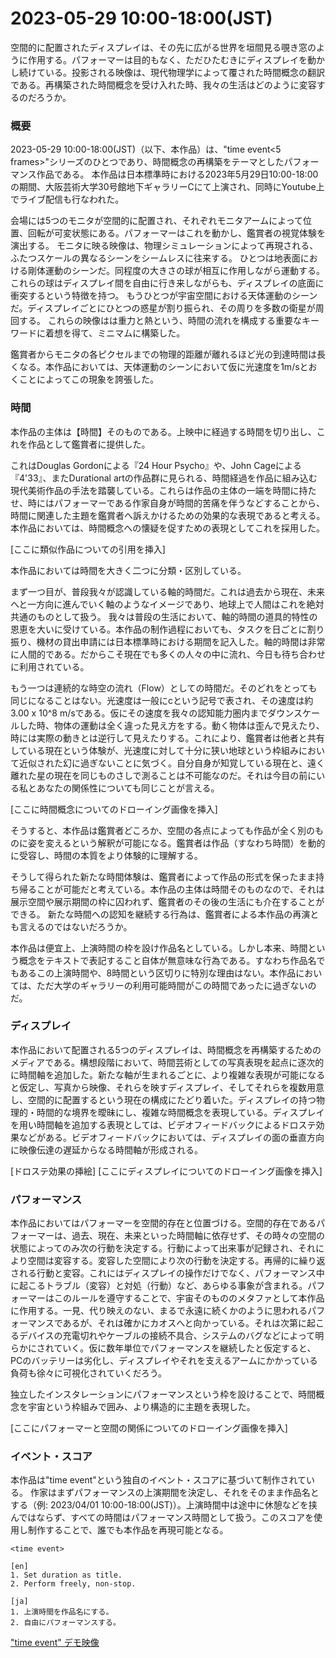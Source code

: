 # 2023-05-29 10:00-18:00(JST)

<!-- イントロ -->
空間的に配置されたディスプレイは、その先に広がる世界を垣間見る覗き窓のように作用する。パフォーマーは目的もなく、ただひたむきにディスプレイを動かし続けている。投影される映像は、現代物理学によって覆された時間概念の翻訳である。再構築された時間概念を受け入れた時、我々の生活はどのように変容するのだろうか。

<!-- # 概要 -->
  ### 概要

  2023-05-29 10:00-18:00(JST)（以下、本作品）は、"time event<5 frames>"シリーズのひとつであり、時間概念の再構築をテーマとしたパフォーマンス作品である。
  本作品は日本標準時における2023年5月29日10:00-18:00の期間、大阪芸術大学30号館地下ギャラリーCにて上演され、同時にYoutube上でライブ配信も行なわれた。

  会場には5つのモニタが空間的に配置され、それぞれモニタアームによって位置、回転が可変状態にある。パフォーマーはこれを動かし、鑑賞者の視覚体験を演出する。
  モニタに映る映像は、物理シミュレーションによって再現される、ふたつスケールの異なるシーンをシームレスに往来する。
  ひとつは地表面における剛体運動のシーンだ。同程度の大きさの球が相互に作用しながら運動する。これらの球はディスプレイ間を自由に行き来しながらも、ディスプレイの底面に衝突するという特徴を持つ。
  もうひとつが宇宙空間における天体運動のシーンだ。ディスプレイごとにひとつの惑星が割り振られ、その周りを多数の衛星が周回する。
  これらの映像はは重力と熱という、時間の流れを構成する重要なキーワードに着想を得て、ミニマムに構築した。

  鑑賞者からモニタの各ピクセルまでの物理的距離が離れるほど光の到達時間は長くなる。本作品においては、天体運動のシーンにおいて仮に光速度を1m/sとおくことによってこの現象を誇張した。

<!-- # 本題 -->
  ### 時間

  <!-- ## 時間が作品の主体であること -->
  本作品の主体は【時間】そのものである。上映中に経過する時間を切り出し、これを作品として鑑賞者に提供した。

  <!-- ## 類似作品への言及 -->
  これはDouglas Gordonによる『24 Hour Psycho』や、John Cageによる『4'33』、またDurational artの作品群に見られる、時間経過を作品に組み込む現代美術作品の手法を踏襲している。これらは作品の主体の一端を時間に持たせ、時にはパフォーマーである作家自身が時間的苦痛を伴うなどすることから、時間に関連した主題を鑑賞者へ訴えかけるための効果的な表現であると考える。本作品においては、時間概念への懐疑を促すための表現としてこれを採用した。

  [ここに類似作品についての引用を挿入]

  <!-- ## 二種類の時間 -->
  本作品においては時間を大きく二つに分類・区別している。

  <!-- ## 時間の道具的特性 -->
  まず一つ目が、普段我々が認識している軸的時間だ。これは過去から現在、未来へと一方向に進んでいく軸のようなイメージであり、地球上で人間はこれを絶対共通のものとして扱う。
  我々は普段の生活において、軸的時間の道具的特性の恩恵を大いに受けている。本作品の制作過程においても、タスクを日ごとに割り振り、機材の貸出申請には日本標準時における期間を記入した。軸的時間は非常に人間的である。だからこそ現在でも多くの人々の中に流れ、今日も待ち合わせに利用されている。

  <!-- ## 一般的な時間という概念について -->
  もう一つは連続的な時空の流れ（Flow）としての時間だ。そのどれをとっても同じになることはない。光速度は一般にcという記号で表され、その速度は約3.00 x 10^8 m/sである。仮にその速度を我々の認知能力圏内までダウンスケールした時、物体の運動は全く違った見え方をする。動く物体は歪んで見えたり、時には実際の動きとは逆行して見えたりする。これにより、鑑賞者は他者と共有している現在という体験が、光速度に対して十分に狭い地球という枠組みにおいて近似された幻に過ぎないことに気づく。自分自身が知覚している現在と、遠く離れた星の現在を同じものさしで測ることは不可能なのだ。それは今目の前にいる私とあなたの関係性についても同じことが言える。

  [ここに時間概念についてのドローイング画像を挿入]

  <!-- ## 再構築された時間概念における当作への影響 -->
  そうすると、本作品は鑑賞者どころか、空間の各点によっても作品が全く別のものに姿を変えるという解釈が可能になる。鑑賞者は作品（すなわち時間）を動的に受容し、時間の本質をより体験的に理解する。

  <!-- ## 再構築された時間概念における当作の発展性 -->
  そうして得られた新たな時間体験は、鑑賞者によって作品の形式を保ったまま持ち帰ることが可能だと考えている。本作品の主体は時間そのものなので、それは展示空間や展示期間の枠に囚われず、鑑賞者のその後の生活にも介在することができる。
  新たな時間への認知を継続する行為は、鑑賞者による本作品の再演とも言えるのではないだろうか。

  <!-- ## 軸的時間との付き合い方 -->
  本作品は便宜上、上演時間の枠を設け作品名としている。しかし本来、時間という概念をテキストで表記すること自体が無意味な行為である。すなわち作品名でもあるこの上演時間や、8時間という区切りに特別な理由はない。本作品においては、ただ大学のギャラリーの利用可能時間がこの時間であったに過ぎないのだ。

  ### ディスプレイ

  <!-- ディスプレイについて -->
  本作品において配置される5つのディスプレイは、時間概念を再構築するためのメディアである。構想段階において、時間芸術としての写真表現を起点に逐次的に時間軸を追加した。新たな軸が生まれるごとに、より複雑な表現が可能になると仮定し、写真から映像、それらを映すディスプレイ、そしてそれらを複数用意し、空間的に配置するという現在の構成にたどり着いた。ディスプレイの持つ物理的・時間的な境界を曖昧にし、複雑な時間概念を表現している。ディスプレイを用い時間軸を追加する表現としては、ビデオフィードバックによるドロステ効果などがある。ビデオフィードバックにおいては、ディスプレイの面の垂直方向に映像伝達の遅延からなる時間軸が形成される。

  [ドロステ効果の挿絵]
  [ここにディスプレイについてのドローイング画像を挿入]

  ### パフォーマンス

  <!-- パフォーマーについて -->
  本作品においてはパフォーマーを空間的存在と位置づける。空間的存在であるパフォーマーは、過去、現在、未来といった時間軸に依存せず、その時々の空間の状態によってのみ次の行動を決定する。行動によって出来事が記録され、それにより空間は変容する。変容した空間により次の行動を決定する。再帰的に繰り返される行動と変容。これにはディスプレイの操作だけでなく、パフォーマンス中に起こるトラブル（変容）と対処（行動）など、あらゆる事象が含まれる。パフォーマーはこのルールを遵守することで、宇宙そのもののメタファとして本作品に作用する。一見、代り映えのない、まるで永遠に続くかのように思われるパフォーマンスであるが、それは確かにカオスへと向かっている。それは次第に起こるデバイスの充電切れやケーブルの接続不具合、システムのバグなどによって明らかにされていく。仮に数年単位でパフォーマンスを継続したと仮定すると、PCのバッテリーは劣化し、ディスプレイやそれを支えるアームにかかっている負荷も徐々に可視化されていくだろう。

  独立したインスタレーションにパフォーマンスという枠を設けることで、時間概念を宇宙という枠組みで囲み、より構造的に主題を表現した。

  [ここにパフォーマーと空間の関係についてのドローイング画像を挿入]

<!-- # スコアについて -->
### イベント・スコア

本作品は"time event"という独自のイベント・スコアに基づいて制作されている。
作家はまずパフォーマンスの上演期間を決定し、それをそのまま作品名とする（例: 2023/04/01 10:00-18:00(JST)）。上演時間中は途中に休憩などを挟んではならず、すべての時間はパフォーマンス時間として扱う。このスコアを使用し制作することで、誰でも本作品を再現可能となる。

```
<time event>

[en]
1. Set duration as title.
2. Perform freely, non-stop.

[ja]
1. 上演時間を作品名にする。
2. 自由にパフォーマンスする。
```

["time event" デモ映像](https://youtu.be/RZUcuwObH4o)